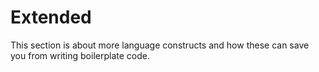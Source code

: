 # Extended

This section is about more language constructs and how these can save you from writing boilerplate code.

